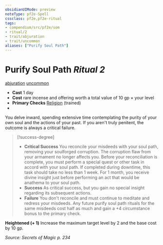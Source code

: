 ```yaml
---
obsidianUIMode: preview
noteType: pf2e-Spell
cssclass: pf2e,pf2e-ritual
tags:
- compendium/src/pf2e/som
- ritual/2
- trait/abjuration
- trait/uncommon
aliases: ["Purify Soul Path"]
---
```

# Purify Soul Path *Ritual 2*  
[abjuration](rules/traits/abjuration.md "Abjuration School Trait")  [uncommon](rules/traits/uncommon.md "Uncommon Rarity Trait")  

- **Cast** 1 day
- **Cost** rare incense and offering worth a total value of 10 gp × your level
- **Primary Checks** [Religion](compendium/skills.md#Religion) (trained)
- 

You delve inward, spending extensive time contemplating the purity of your own soul and the actions of your past. If you aren't truly penitent, the outcome is always a critical failure.

> [!success-degree] 
> - **Critical Success** You reconcile your misdeeds with your soul path, removing your soulforged corruption. The corruption flaw from your armament no longer affects you. Before your reconciliation is complete, you must perform a special quest or other task in accord with your soul path. If completed during downtime, this task should take no less than 1 week. For 1 month, you receive divine insight just before performing an act that would be anathema to your soul path.
> - **Success** As critical success, but you gain no special insight regarding its subsequent actions.
> - **Failure** You don't reconcile and must continue to meditate and redress your misdeeds. Any future purify soul path rituals for the same misdeeds cost half as much and gain a +4 circumstance bonus to the primary check.

**Heightened (+ 1)** Increase the maximum target level by 2 and the base cost by 10 gp.

*Source: Secrets of Magic p. 234*